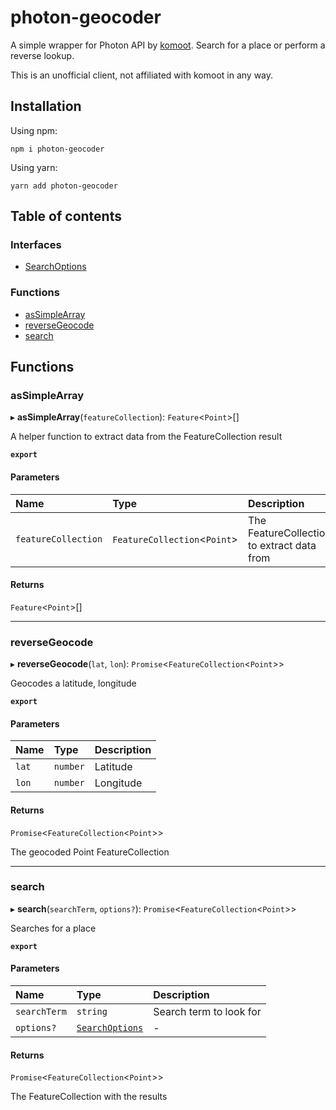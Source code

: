 # photon-geocoder

A simple wrapper for Photon API by [komoot](https://www.komoot.de/). Search for a place or perform a reverse lookup.

This is an unofficial client, not affiliated with komoot in any way.

## Installation

Using npm:

`npm i photon-geocoder`

Using yarn:

`yarn add photon-geocoder`

## Table of contents

### Interfaces

- [SearchOptions](interfaces/SearchOptions.md)

### Functions

- [asSimpleArray](#assimplearray)
- [reverseGeocode](#reversegeocode)
- [search](#search)

## Functions

### asSimpleArray

▸ **asSimpleArray**(`featureCollection`): `Feature`<`Point`\>[]

A helper function to extract data from the FeatureCollection result

**`export`**

#### Parameters

| Name                | Type                          | Description                                |
| :------------------ | :---------------------------- | :----------------------------------------- |
| `featureCollection` | `FeatureCollection`<`Point`\> | The FeatureCollection to extract data from |

#### Returns

`Feature`<`Point`\>[]

---

### reverseGeocode

▸ **reverseGeocode**(`lat`, `lon`): `Promise`<`FeatureCollection`<`Point`\>\>

Geocodes a latitude, longitude

**`export`**

#### Parameters

| Name  | Type     | Description |
| :---- | :------- | :---------- |
| `lat` | `number` | Latitude    |
| `lon` | `number` | Longitude   |

#### Returns

`Promise`<`FeatureCollection`<`Point`\>\>

The geocoded Point FeatureCollection

---

### search

▸ **search**(`searchTerm`, `options?`): `Promise`<`FeatureCollection`<`Point`\>\>

Searches for a place

**`export`**

#### Parameters

| Name         | Type                                           | Description             |
| :----------- | :--------------------------------------------- | :---------------------- |
| `searchTerm` | `string`                                       | Search term to look for |
| `options?`   | [`SearchOptions`](interfaces/SearchOptions.md) | -                       |

#### Returns

`Promise`<`FeatureCollection`<`Point`\>\>

The FeatureCollection with the results
